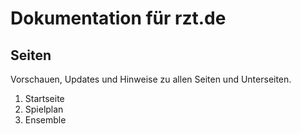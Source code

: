# Dokumentation für rzt.de

## Seiten
Vorschauen, Updates und Hinweise zu allen Seiten und Unterseiten.

1.  Startseite
2.  Spielplan
3.  Ensemble
